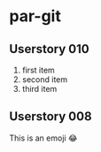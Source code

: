 # par-git
## Userstory 010
1. first item
2. second item
3. third item
## Userstory 008
This is an emoji :joy:
